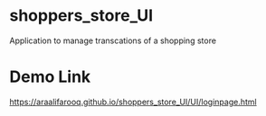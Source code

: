 # shoppers_store_UI
Application to manage transcations of a shopping store

# Demo Link
https://araalifarooq.github.io/shoppers_store_UI/UI/loginpage.html
